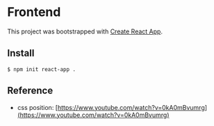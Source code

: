 # Frontend

This project was bootstrapped with [Create React App](https://github.com/facebook/create-react-app).

## Install
```
$ npm init react-app .
```

## Reference
- css position: [https://www.youtube.com/watch?v=0kA0mBvumrg](https://www.youtube.com/watch?v=0kA0mBvumrg)
